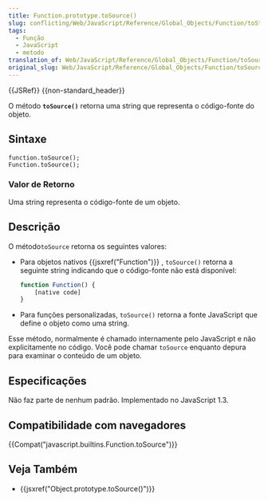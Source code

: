 ```yaml
---
title: Function.prototype.toSource()
slug: conflicting/Web/JavaScript/Reference/Global_Objects/Function/toString
tags:
  - Função
  - JavaScript
  - metodo
translation_of: Web/JavaScript/Reference/Global_Objects/Function/toSource
original_slug: Web/JavaScript/Reference/Global_Objects/Function/toSource
---
```


{{JSRef}} {{non-standard_header}}

O método **`toSource()`** retorna uma string que representa o código-fonte do objeto.

## Sintaxe

```
function.toSource();
Function.toSource();
```

### Valor de Retorno

Uma string representa o código-fonte de um objeto.

## Descrição

O método`toSource` retorna os seguintes valores:

- Para objetos nativos {{jsxref("Function")}} , `toSource()` retorna a seguinte string indicando que o código-fonte não está disponível:

  ```js
  function Function() {
      [native code]
  }
  ```

- Para funções personalizadas, `toSource()` retorna a fonte JavaScript que define o objeto como uma string.

Esse método, normalmente é chamado internamente pelo JavaScript e não explicitamente no código. Você pode chamar `toSource` enquanto depura para examinar o conteúdo de um objeto.

## Especificações

Não faz parte de nenhum padrão. Implementado no JavaScript 1.3.

## Compatibilidade com navegadores

{{Compat("javascript.builtins.Function.toSource")}}

## Veja Também

- {{jsxref("Object.prototype.toSource()")}}
